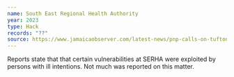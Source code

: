 ```yaml
---
name: South East Regional Health Authority
year: 2023
type: Hack
records: "??"
source: https://www.jamaicaobserver.com/latest-news/pnp-calls-on-tufton-to-address-alleged-data-breach-at-serha/
---
```


Reports state that that certain vulnerabilities at SERHA were exploited by persons with ill intentions. Not much was reported on this matter.